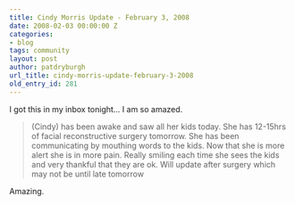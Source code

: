 ```yaml
---
title: Cindy Morris Update - February 3, 2008
date: 2008-02-03 00:00:00 Z
categories:
- blog
tags: community
layout: post
author: patdryburgh
url_title: cindy-morris-update-february-3-2008
old_entry_id: 281
---
```


I got this in my inbox tonight… I am so amazed.

>(Cindy) has been awake and saw all her kids today. She has 12-15hrs of facial reconstructive surgery tomorrow. She has been communicating by mouthing words to the kids. Now that she is more alert she is in more pain. Really smiling each time she sees the kids and very thankful that they are ok. Will update after surgery which may not be until late tomorrow

Amazing.